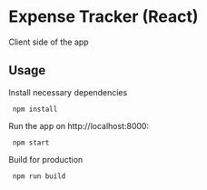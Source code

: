 # Expense Tracker (React)

Client side of the app

## Usage

Install necessary dependencies
```
 npm install
```
Run the app on  http://localhost:8000:
```
 npm start
```
Build for production
```
 npm run build
```
